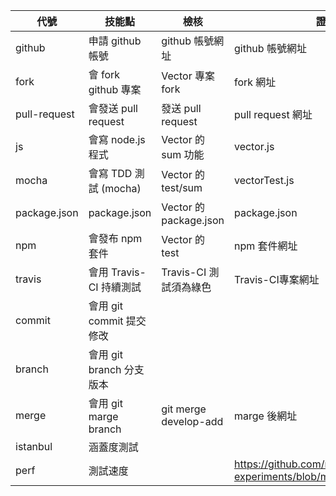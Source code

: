 代號         | 技能點                  | 檢核                   | 證明連結
-------------|------------------------|------------------------|----------
github       | 申請 github 帳號        | github 帳號網址        | github 帳號網址
fork         | 會 fork github 專案     | Vector 專案 fork      | fork 網址
pull-request | 會發送 pull request     | 發送 pull request     | pull request 網址
js           | 會寫 node.js 程式       | Vector 的 sum 功能     | vector.js
mocha        | 會寫 TDD 測試 (mocha)   | Vector 的 test/sum     | vectorTest.js
package.json | package.json           | Vector 的 package.json | package.json
npm          | 會發布 npm 套件         | Vector 的 test         | npm 套件網址
travis       | 會用 Travis-CI 持續測試 | Travis-CI 測試須為綠色  | Travis-CI專案網址
commit       | 會用 git commit 提交修改 | 
branch       | 會用 git branch 分支版本 | 
merge        | 會用 git marge branch   | git merge develop-add  | marge 後網址
istanbul     | 涵蓋度測試               | 
perf         | 測試速度                |                        | https://github.com/mikolalysenko/ndarray-experiments/blob/master/experiment.js